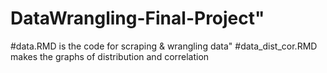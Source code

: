 # DataWrangling-Final-Project"
#data.RMD is the code for scraping & wrangling data" 
#data_dist_cor.RMD makes the graphs of distribution and correlation
